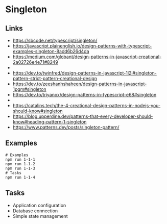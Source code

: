 # Singleton

## Links

- https://sbcode.net/typescript/singleton/
- https://javascript.plainenglish.io/design-patterns-with-typescript-examples-singleton-8add6b26d4da
- https://medium.com/globant/design-patterns-in-javascript-creational-2a02726e4e71#8249
-
- https://dev.to/twinfred/design-patterns-in-javascript-1l2l#singleton-pattern-strict-pattern-creational-design
- https://dev.to/zeeshanhshaheen/design-patterns-in-javascript-1pgm#singleton
- https://dev.to/triyanox/design-patterns-in-typescript-e68#singleton
-
- https://catalins.tech/the-4-creational-design-patterns-in-nodejs-you-should-know#singleton
- https://blog.upperdine.dev/patterns-that-every-developer-should-know#heading-pattern-1-singleton
- https://www.patterns.dev/posts/singleton-pattern/

## Examples

```terminal
# Examples
npm run 1-1-1
npm run 1-1-2
npm run 1-1-3
# Tasks
npm run 1-1-4
```

## Tasks

- Application configuration
- Database connection
- Simple state management
